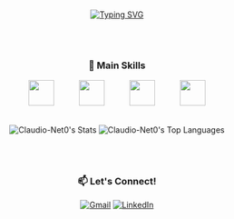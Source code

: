 <div align="center">
<!-- Borda Superior Animada -->
<!--<div align="center">
  <img src="https://readme-typing-svg.herokuapp.com/?font=Roboto+Mono&size=30&duration=3500&color=008080&center=true&vCenter=true&width=500&height=30&lines=▄▄▄▄▄▄▄▄▄▄▄▄▄▄▄▄▄▄▄▄▄▄▄▄▄▄▄▄▄▄▄▄▄▄▄▄▄▄▄▄▄▄▄▄▄▄▄▄▄▄▄▄▄▄▄▄▄▄▄▄▄▄▄" alt="Borda superior animada" />
</div>-->

<br />

<!-- Mensagem de Apresentação -->
<div align="center">
  
  [![Typing SVG](https://readme-typing-svg.herokuapp.com?font=Fira+Code&weight=400&size=40&pause=1000&color=F7F7F7&center=true&vCenter=true&width=800&lines=Hello%2C+my+name+is+Cl%C3%A1udio+Neto+;I'm+a+Back-End+Developer+From+Brazil;Welcome+to+my+Backyard)](https://git.io/typing-svg)
  
</div>

<br />
<br />

### 🚀 Main Skills

 <img src="https://cdn.jsdelivr.net/gh/devicons/devicon@latest/icons/php/php-original.svg" width="45px" hspace="20">
 <img src="https://cdn.jsdelivr.net/gh/devicons/devicon@latest/icons/mysql/mysql-original.svg" width="45px" hspace="20">
 <img src="https://cdn.jsdelivr.net/gh/devicons/devicon@latest/icons/git/git-original.svg" width="45px" hspace="20">
 <img src="https://cdn.jsdelivr.net/gh/devicons/devicon@latest/icons/github/github-original.svg" width="45px" hspace="20">

<br />
<br />

![Claudio-Net0's Stats](https://github-readme-stats.vercel.app/api?username=Claudio-Net0&theme=graywhite&show_icons=true&hide_border=true&count_private=true)
![Claudio-Net0's Top Languages](https://github-readme-stats.vercel.app/api/top-langs/?username=Claudio-Net0&theme=graywhite&show_icons=true&hide_border=true&layout=compact)

<br />
<br />

### 📫 Let's Connect!

[![Gmail](https://img.shields.io/badge/Gmail-D14836?style=for-the-badge&logo=gmail&logoColor=white)](mailto:claudioneto39@gmail.com)
[![LinkedIn](https://img.shields.io/badge/LinkedIn-0077B5?style=for-the-badge&logo=linkedin&logoColor=white)](https://linkedin.com/in/cláudio-neto-72b51b158)




<br />

<!-- Borda Inferior Animada -->
<!--<div align="center">
  <img src="https://readme-typing-svg.herokuapp.com/?font=Roboto+Mono&size=30&duration=3500&color=008080&center=true&vCenter=true&width=500&height=30&lines=▄▄▄▄▄▄▄▄▄▄▄▄▄▄▄▄▄▄▄▄▄▄▄▄▄▄▄▄▄▄▄▄▄▄▄▄▄▄▄▄▄▄▄▄▄▄▄▄▄▄▄▄▄▄▄▄▄▄▄▄▄▄▄" alt="Borda inferior animada" />
</div> -->
</div>
